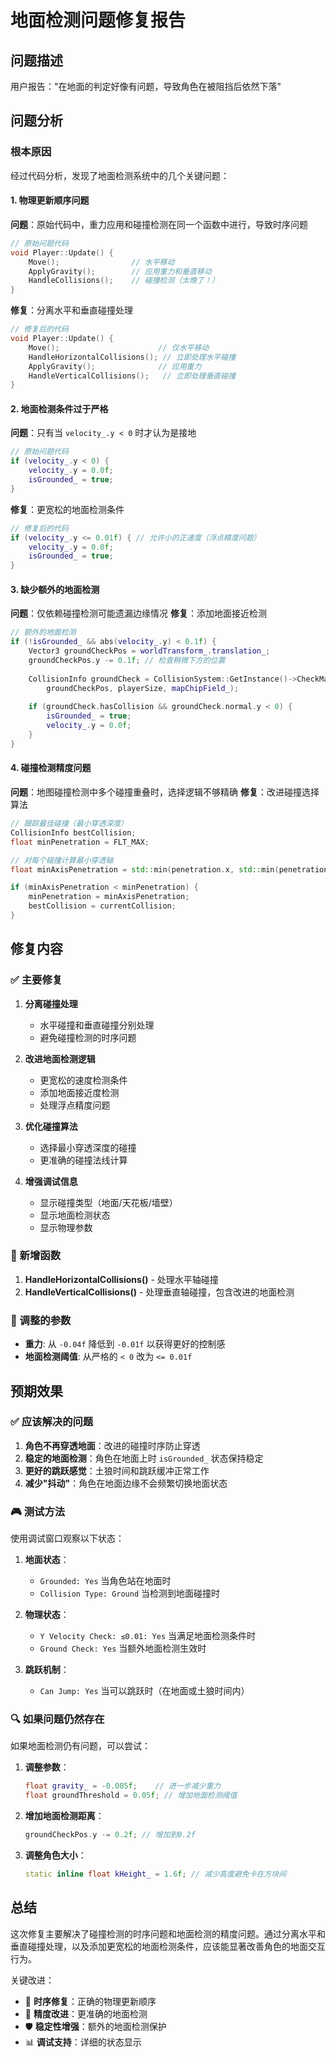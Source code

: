 # 地面检测问题修复报告

## 问题描述
用户报告："在地面的判定好像有问题，导致角色在被阻挡后依然下落"

## 问题分析

### 根本原因
经过代码分析，发现了地面检测系统中的几个关键问题：

#### 1. 物理更新顺序问题
**问题**：原始代码中，重力应用和碰撞检测在同一个函数中进行，导致时序问题
```cpp
// 原始问题代码
void Player::Update() {
    Move();                // 水平移动
    ApplyGravity();        // 应用重力和垂直移动
    HandleCollisions();    // 碰撞检测（太晚了！）
}
```

**修复**：分离水平和垂直碰撞处理
```cpp
// 修复后的代码
void Player::Update() {
    Move();                      // 仅水平移动
    HandleHorizontalCollisions(); // 立即处理水平碰撞
    ApplyGravity();              // 应用重力
    HandleVerticalCollisions();   // 立即处理垂直碰撞
}
```

#### 2. 地面检测条件过于严格
**问题**：只有当 `velocity_.y < 0` 时才认为是接地
```cpp
// 原始问题代码
if (velocity_.y < 0) {
    velocity_.y = 0.0f;
    isGrounded_ = true;
}
```

**修复**：更宽松的地面检测条件
```cpp
// 修复后的代码
if (velocity_.y <= 0.01f) { // 允许小的正速度（浮点精度问题）
    velocity_.y = 0.0f;
    isGrounded_ = true;
}
```

#### 3. 缺少额外的地面检测
**问题**：仅依赖碰撞检测可能遗漏边缘情况
**修复**：添加地面接近检测
```cpp
// 额外的地面检测
if (!isGrounded_ && abs(velocity_.y) < 0.1f) {
    Vector3 groundCheckPos = worldTransform_.translation_;
    groundCheckPos.y -= 0.1f; // 检查稍微下方的位置
    
    CollisionInfo groundCheck = CollisionSystem::GetInstance()->CheckMapCollision(
        groundCheckPos, playerSize, mapChipField_);
    
    if (groundCheck.hasCollision && groundCheck.normal.y < 0) {
        isGrounded_ = true;
        velocity_.y = 0.0f;
    }
}
```

#### 4. 碰撞检测精度问题
**问题**：地图碰撞检测中多个碰撞重叠时，选择逻辑不够精确
**修复**：改进碰撞选择算法
```cpp
// 跟踪最佳碰撞（最小穿透深度）
CollisionInfo bestCollision;
float minPenetration = FLT_MAX;

// 对每个碰撞计算最小穿透轴
float minAxisPenetration = std::min(penetration.x, std::min(penetration.y, penetration.z));

if (minAxisPenetration < minPenetration) {
    minPenetration = minAxisPenetration;
    bestCollision = currentCollision;
}
```

## 修复内容

### ✅ 主要修复

1. **分离碰撞处理**
   - 水平碰撞和垂直碰撞分别处理
   - 避免碰撞检测的时序问题

2. **改进地面检测逻辑**
   - 更宽松的速度检测条件
   - 添加地面接近度检测
   - 处理浮点精度问题

3. **优化碰撞算法**
   - 选择最小穿透深度的碰撞
   - 更准确的碰撞法线计算

4. **增强调试信息**
   - 显示碰撞类型（地面/天花板/墙壁）
   - 显示地面检测状态
   - 显示物理参数

### 🎯 新增函数

1. **HandleHorizontalCollisions()** - 处理水平轴碰撞
2. **HandleVerticalCollisions()** - 处理垂直轴碰撞，包含改进的地面检测

### 🔧 调整的参数

- **重力**: 从 `-0.04f` 降低到 `-0.01f` 以获得更好的控制感
- **地面检测阈值**: 从严格的 `< 0` 改为 `<= 0.01f`

## 预期效果

### ✅ 应该解决的问题

1. **角色不再穿透地面**：改进的碰撞时序防止穿透
2. **稳定的地面检测**：角色在地面上时 `isGrounded_` 状态保持稳定
3. **更好的跳跃感觉**：土狼时间和跳跃缓冲正常工作
4. **减少"抖动"**：角色在地面边缘不会频繁切换地面状态

### 🎮 测试方法

使用调试窗口观察以下状态：

1. **地面状态**：
   - `Grounded: Yes` 当角色站在地面时
   - `Collision Type: Ground` 当检测到地面碰撞时

2. **物理状态**：
   - `Y Velocity Check: ≤0.01: Yes` 当满足地面检测条件时
   - `Ground Check: Yes` 当额外地面检测生效时

3. **跳跃机制**：
   - `Can Jump: Yes` 当可以跳跃时（在地面或土狼时间内）

### 🔍 如果问题仍然存在

如果地面检测仍有问题，可以尝试：

1. **调整参数**：
   ```cpp
   float gravity_ = -0.005f;    // 进一步减少重力
   float groundThreshold = 0.05f; // 增加地面检测阈值
   ```

2. **增加地面检测距离**：
   ```cpp
   groundCheckPos.y -= 0.2f; // 增加到0.2f
   ```

3. **调整角色大小**：
   ```cpp
   static inline float kHeight_ = 1.6f; // 减少高度避免卡在方块间
   ```

## 总结

这次修复主要解决了碰撞检测的时序问题和地面检测的精度问题。通过分离水平和垂直碰撞处理，以及添加更宽松的地面检测条件，应该能显著改善角色的地面交互行为。

关键改进：
- 🔄 **时序修复**：正确的物理更新顺序
- 🎯 **精度改进**：更准确的地面检测
- 🛡️ **稳定性增强**：额外的地面检测保护
- 📊 **调试支持**：详细的状态显示